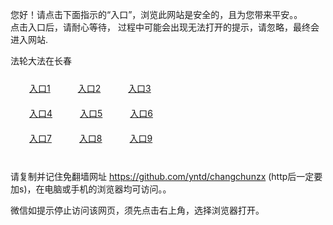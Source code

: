 您好！请点击下面指示的“入口”，浏览此网站是安全的，且为您带来平安。。 <br/>
点击入口后，请耐心等待， 过程中可能会出现无法打开的提示，请忽略，最终会进入网站. </br>

法轮大法在长春<br/>
<div style="padding:10px"><a style="margin:20px" target="_blank" href="https://d2ind19szagp4q.cloudfront.net/2Qpsp?gjqvbdy" id="ccLink1" rel="nofollow">入口1</a> <a target="_blank" style="margin:20px" href="https://d85l7k6mo78zw.cloudfront.net/2Qpsp?kcyqiahe" id="ccLink2" rel="nofollow">入口2</a> <a style="margin:20px" target="_blank" href="https://d1cl54oa2j8j8d.cloudfront.net/2Qpsp?ksqrrrrn" id="ccLink3" rel="nofollow">入口3</a></div>

<div style="padding:10px" ><a style="margin:20px" target="_blank" href="https://d2ind19szagp4q.cloudfront.net/2Qpsp?gjqvbdy" id="ccLink4" rel="nofollow">入口4</a> <a style="margin:20px" href="https://d85l7k6mo78zw.cloudfront.net/2Qpsp?kcyqiahe" target="_blank" id="ccLink5" rel="nofollow">入口5</a> <a style="margin:20px" href="https://d1cl54oa2j8j8d.cloudfront.net/2Qpsp?ksqrrrrn" target="_blank" id="ccLink6" rel="nofollow">入口6</a></div>

<div style="padding:10px"><a style="margin:20px" target="_blank" href="https://d2ind19szagp4q.cloudfront.net/2Qpsp?gjqvbdy" id="ccLink7" rel="nofollow">入口7</a> <a style="margin:20px" href="https://d85l7k6mo78zw.cloudfront.net/2Qpsp?kcyqiahe" target="_blank" id="ccLink8" rel="nofollow">入口8</a> <a style="margin:20px" target="_blank" href="https://d1cl54oa2j8j8d.cloudfront.net/2Qpsp?ksqrrrrn" id="ccLink9" rel="nofollow">入口9</a></div>

<br/>



请复制并记住免翻墙网址 https://github.com/yntd/changchunzx (http后一定要加s)，在电脑或手机的浏览器均可访问。。<br/>

微信如提示停止访问该网页，须先点击右上角，选择浏览器打开。
